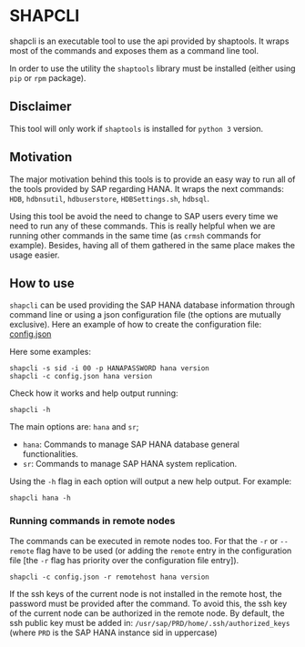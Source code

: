 # SHAPCLI

shapcli is an executable tool to use the api provided by shaptools. It wraps most of the commands and
exposes them as a command line tool.

In order to use the utility the `shaptools` library must be installed (either using `pip` or `rpm` package).

## Disclaimer

This tool will only work if `shaptools` is installed for `python 3` version.

## Motivation

The major motivation behind this tools is to provide an easy way to run all of the tools provided by
SAP regarding HANA. It wraps the next commands: `HDB`, `hdbnsutil`, `hdbuserstore`,
`HDBSettings.sh`, `hdbsql`.

Using this tool be avoid the need to change to SAP users every time we need to run any of these
commands. This is really helpful when we are running other commands in the same time (as `crmsh`
commands for example). Besides, having all of them gathered in the same place makes the usage
easier.

## How to use

`shapcli` can be used providing the SAP HANA database information through command line or using a
json configuration file (the options are mutually exclusive).
Here an example of how to create the configuration file: [config.json](shapcli.config.example)

Here some examples:

```
shapcli -s sid -i 00 -p HANAPASSWORD hana version
shapcli -c config.json hana version
```

Check how it works and help output running:

```
shapcli -h
```

The main options are: `hana` and `sr`;

* `hana`: Commands to manage SAP HANA database general functionalities.
* `sr`: Commands to manage SAP HANA system replication.

Using the `-h` flag in each option will output a new help output. For example:

```
shapcli hana -h
```

### Running commands in remote nodes

The commands can be executed in remote nodes too. For that the `-r` or `--remote` flag have to be
used (or adding the `remote` entry in the configuration file [the `-r` flag has priority over the configuration file entry]).

```
shapcli -c config.json -r remotehost hana version
```

If the ssh keys of the current node is not installed in the remote host, the password must be
provided after the command. To avoid this, the ssh key of the current node can be authorized in the
remote node. By default, the ssh public key must be added in: `/usr/sap/PRD/home/.ssh/authorized_keys`
(where `PRD` is the SAP HANA instance sid in uppercase)
